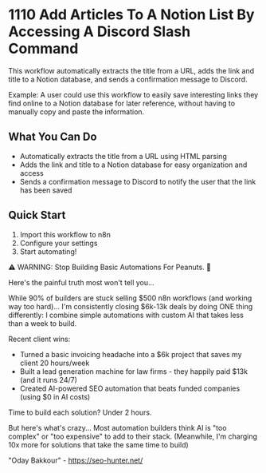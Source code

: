 # 1110 Add Articles To A Notion List By Accessing A Discord Slash Command

This workflow automatically extracts the title from a URL, adds the link and title to a Notion database, and sends a confirmation message to Discord.

Example: A user could use this workflow to easily save interesting links they find online to a Notion database for later reference, without having to manually copy and paste the information.

## What You Can Do
- Automatically extracts the title from a URL using HTML parsing
- Adds the link and title to a Notion database for easy organization and access
- Sends a confirmation message to Discord to notify the user that the link has been saved

## Quick Start
1. Import this workflow to n8n
2. Configure your settings
3. Start automating!

⚠️ WARNING: Stop Building Basic Automations For Peanuts. 🚫

Here's the painful truth most won't tell you...

While 90% of builders are stuck selling $500 n8n workflows (and working way too hard)...
I'm consistently closing $6k-13k deals by doing ONE thing differently:
I combine simple automations with custom AI that takes less than a week to build.

Recent client wins:
* Turned a basic invoicing headache into a $6k project that saves my client 20 hours/week
* Built a lead generation machine for law firms - they happily paid $13k (and it runs 24/7)
* Created AI-powered SEO automation that beats funded companies (using $0 in AI costs)

Time to build each solution? Under 2 hours.

But here's what's crazy...
Most automation builders think AI is "too complex" or "too expensive" to add to their stack.
(Meanwhile, I'm charging 10x more for solutions that take the same time to build)

"Oday Bakkour" - https://seo-hunter.net/
